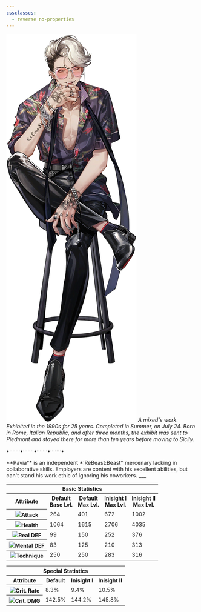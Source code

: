 ```yaml
---
cssclasses:
  - reverse no-properties
---
```

 ![300](../Images/Headshots/Pavia.webp)
 *A mixed's work. Exhibited in the 1990s for 25 years. Completed in Summer, on July 24. Born in Rome, Italian Republic, and after three months, the exhibit was sent to Piedmont and stayed there for more than ten years before moving to Sicily.*
 <p class="divide">•·······•·······•·······•·······•</p>
 **Pavia**  is an independent *:ReBeast:Beast*  mercenary lacking in collaborative skills. Employers are content with his excellent abilities, but can't stand his work ethic of ignoring his coworkers.
___


<table>
	<tr><th colspan="5">Basic Statistics</th></tr>
	<tr>
		<th>Attribute</th>
		<th>Default  <br><span>Base Lvl.</span></th>
		<th>Default  <br><span>Max Lvl.</span></th>
		<th>Inisight I  <br><span>Max Lvl.</span></th>
		<th>Inisight II  <br><span>Max Lvl.</span></th>
	</tr>
	<tr>
		<th><img src="app://85f183aaee4e71348e992bcf95c338cc3897/C:/Users/regin/OneDrive/Jackalupes%20Corner/Reverse1999/Images/Attributes/Attack.svg?1735921139060">Attack</th>
		<td>264</td>
		<td>401</td>
		<td>672</td>
		<td>1002</td>
	</tr>
	<tr>
		<th><img src="app://85f183aaee4e71348e992bcf95c338cc3897/C:/Users/regin/OneDrive/Jackalupes%20Corner/Reverse1999/Images/Attributes/Health.svg?1735921156176">Health</th>
		<td>1064</td>
		<td>1615</td>
		<td>2706</td>
		<td>4035</td>
	</tr>
	<tr>
		<th><img src="app://85f183aaee4e71348e992bcf95c338cc3897/C:/Users/regin/OneDrive/Jackalupes%20Corner/Reverse1999/Images/Attributes/Mental%20DEF.svg?1735921180326">Real DEF</th>
		<td>99</td>
		<td>150</td>
		<td>252</td>
		<td>376</td>
	</tr>
	<tr>
		<th><img src="app://85f183aaee4e71348e992bcf95c338cc3897/C:/Users/regin/OneDrive/Jackalupes%20Corner/Reverse1999/Images/Attributes/Real%20DEF.svg?1735921168906">Mental DEF</th>
		<td>83</td>
		<td>125</td>
		<td>210</td>
		<td>313</td>
	</tr>
	<tr>
		<th><img src="app://85f183aaee4e71348e992bcf95c338cc3897/C:/Users/regin/OneDrive/Jackalupes%20Corner/Reverse1999/Images/Attributes/Technique.svg?1735921198620">Technique</th>
		<td>250</td>
		<td>250</td>
		<td>283</td>
		<td>316</td>
	</tr>
</table>

<table>
	<tr><th colspan="4">Special Statistics</th></tr>
	<tr>
		<th>Attribute</th>
		<th>Default  </th>
		<th>Inisight I</th>
		<th>Inisight II </th>
	</tr>
	<tr>
		<th><img src="https://static.wikia.nocookie.net/reverse1999/images/9/90/201_Icon.png/revision/latest/scale-to-width-down/22?cb=20230601021035">Crit. Rate</th>
		<td>8.3%</td>
		<td>9.4%</td>
		<td>10.5%</td>
	</tr>
	<tr>
		<th><img src="https://static.wikia.nocookie.net/reverse1999/images/8/80/203_Icon.png/revision/latest/scale-to-width-down/22?cb=20230718204647">Crit. DMG</th>
		<td>142.5%</td>
		<td>144.2%</td>
		<td>145.8%</td>
	</tr>
</table>